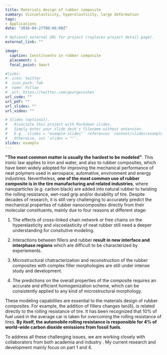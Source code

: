 ```yaml
---
title: Materials design of rubber composite
summary: Viscoelasticity, hyperelasticity, large deformation
tags:
- Applications
date: "2016-04-27T00:00:00Z"

# Optional external URL for project (replaces project detail page).
external_link: ""

image:
  caption: Constituents in rubber composite
  placement: 1
  focal_point: Smart

#links:
#- icon: twitter
#  icon_pack: fab
#  name: Follow
#  url: https://twitter.com/georgecushen
url_code: ""
url_pdf: ""
url_slides: ""
url_video: ""

# Slides (optional).
#   Associate this project with Markdown slides.
#   Simply enter your slide deck's filename without extension.
#   E.g. `slides = "example-slides"` references `content/slides/example-slides.md`.
#   Otherwise, set `slides = ""`.
slides: example
---
```

**"The most common matter is usually the hardest to be modeled"**. This ironic law applies to iron and water, and also to rubber composites, which have been widely adopted for improving the mechanical performance of neat polymers used in aerospace, automative, environment and energy industries. Nevertheless, **one of the most common use of rubber composite is in the tire manufacturing and related industries**, where nanoparticles (e.g. carbon black) are added into natural rubber to twisting the rolling resistance, wet-road grip and/or durability of tire. Despite decades of research, it is still very challenging to accurately predict the mechanical properties of rubber nanocomposites directly from their molecular constituents, mainly due to four reasons at different stage:

1. The effects of cross-linked chain network or free chains on the hyperelasticity and viscoelasticity of neat rubber still need a deeper understanding for consitutive modeling.

2. Interactions between fillers and rubber **result in new interface and interphase regions** which are difficult to be characterized by experiements.

3. Microstructural chatracterization and reconstruction of the rubber composites with complex filler morphologies are still under intense study and development.

4. The predictions on the overall properties of the composite requires an accurate and efficient homogenization scheme, which can be consistently applied to any kind of microstructural morphology.

These modeling capabililies are essential to the materials design of rubber composites. For example, the addition of fillers changes tan(δ),  is related directly to the rolling resistance of tire. It has been recognized that 10% of fuel used in the average car is taken for overcoming the rolling resistance of tires. **By itself, the automobile rolling resistance is responsible for 4% of world-wide carbon dioxide emissions from fossil fuels**. 

To address all these challenging issues, we are working closely with collaborators from both academia and industry . My current research and development mainly focus on part 1 and 4. 



